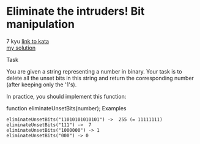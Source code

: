 # Eliminate the intruders! Bit manipulation
7 kyu
[link to kata](https://www.codewars.com/kata/5a0d38c9697598b67a000041/train/javascript)
<br>
[my solution](./kata.js)

Task

You are given a string representing a number in binary. Your task is to delete all the unset bits in this string and return the corresponding number (after keeping only the '1's).

In practice, you should implement this function:

function eliminateUnsetBits(number);
Examples
```
eliminateUnsetBits("11010101010101") ->  255 (= 11111111)
eliminateUnsetBits("111") ->  7
eliminateUnsetBits("1000000") -> 1
eliminateUnsetBits("000") -> 0
```
